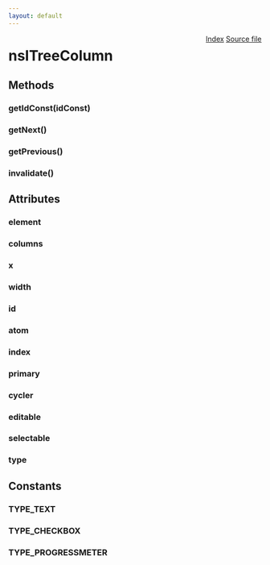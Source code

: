 ```yaml
---
layout: default
---
```

<div class='links' style='float:right'><a href="../index.html">Index</a>
<a href="http://dxr.mozilla.org/mozilla-central/source/layout/xul/tree/nsITreeColumns.idl">Source file</a>
</div>

# nsITreeColumn #

## Methods ##

### getIdConst(idConst) ###

### getNext() ###

### getPrevious() ###

### invalidate() ###

## Attributes ##

### element ###

### columns ###

### x ###

### width ###

### id ###

### atom ###

### index ###

### primary ###

### cycler ###

### editable ###

### selectable ###

### type ###

## Constants ##

### TYPE_TEXT ###

### TYPE_CHECKBOX ###

### TYPE_PROGRESSMETER ###
